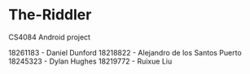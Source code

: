 # The-Riddler
CS4084 Android project

18261183 - Daniel Dunford
18218822 - Alejandro de los Santos Puerto
18245323 - Dylan Hughes
18219772 - Ruixue Liu

